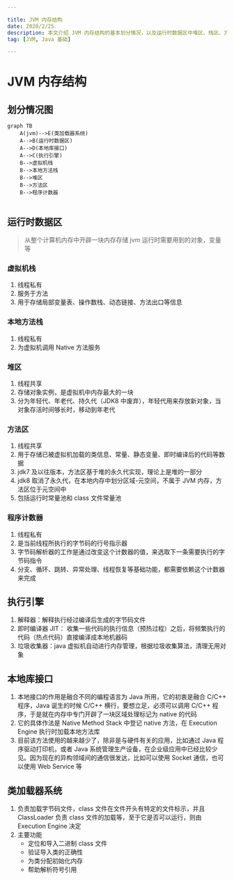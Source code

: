 ```yaml
---

title: JVM 内存结构
date: 2020/2/25
description: 本文介绍 JVM 内存结构的基本划分情况，以及运行时数据区中堆区、栈区、方法区、计数器等的基本概念与功能
tag: [JVM, Java 基础]

---
```




# JVM 内存结构

## 划分情况图

```mermaid
graph TB
	A(jvm)-->E(类加载器系统)
	A-->B(运行时数据区)
	A-->D(本地库接口)
	A-->C(执行引擎)
	B-->虚拟机栈
	B-->本地方法栈
	B-->堆区
	B-->方法区
	B-->程序计数器
	
```

## 运行时数据区

> 从整个计算机内存中开辟一块内存存储 jvm 运行时需要用到的对象，变量等 

### 虚拟机栈

1. 线程私有
2. 服务于方法
3. 用于存储局部变量表、操作数栈、动态链接、方法出口等信息

### 本地方法栈

1. 线程私有
2. 为虚拟机调用 Native 方法服务

### 堆区

1. 线程共享
2. 存储对象实例，是虚拟机中内存最大的一块
3. 分为年轻代、年老代、持久代（JDK8 中废弃），年轻代用来存放新对象，当对象存活时间够长时，移动到年老代

### 方法区

1. 线程共享
2. 用于存储已被虚拟机加载的类信息、常量、静态变量、即时编译后的代码等数据
3. jdk7 及以往版本，方法区基于堆的永久代实现，理论上是堆的一部分
4. jdk8 取消了永久代，在本地内存中划分区域-元空间，不属于 JVM 内存，方法区位于元空间中
5. 包括运行时常量池和 class 文件常量池

### 程序计数器

1. 线程私有
2. 是当前线程所执行的字节码的行号指示器
3. 字节码解析器的工作是通过改变这个计数器的值，来选取下一条需要执行的字节码指令
4. 分支、循环、跳转、异常处理、线程恢复等基础功能，都需要依赖这个计数器来完成

## 执行引擎

1. 解释器：解释执行经过编译后生成的字节码文件
2. 即时编译器 JIT： 收集一些代码的执行信息（预热过程）之后，将频繁执行的代码（热点代码）直接编译成本地机器码
3. 垃圾收集器：java 虚拟机自动进行内存管理，根据垃圾收集算法，清理无用对象

## 本地库接口

1. 本地接口的作用是融合不同的编程语言为 Java 所用，它的初衷是融合 C/C++ 程序，Java 诞生的时候 C/C++ 横行，要想立足，必须可以调用 C/C++ 程序，于是就在内存中专门开辟了一块区域处理标记为 native 的代码
2. 它的具体作法是 Native Method Stack 中登记 native 方法，在 Execution Engine 执行时加载本地方法库
3. 目前该方法使用的越来越少了，除非是与硬件有关的应用，比如通过 Java 程序驱动打印机，或者 Java 系统管理生产设备，在企业级应用中已经比较少见。因为现在的异构领域间的通信很发达，比如可以使用 Socket 通信，也可以使用 Web Service 等

## 类加载器系统

1. 负责加载字节码文件，class 文件在文件开头有特定的文件标示，并且 ClassLoader 负责 class 文件的加载等，至于它是否可以运行，则由 Execution Engine 决定
2. 主要功能
   - 定位和导入二进制 class 文件
   -  验证导入类的正确性
   -  为类分配初始化内存
   -  帮助解析符号引用
